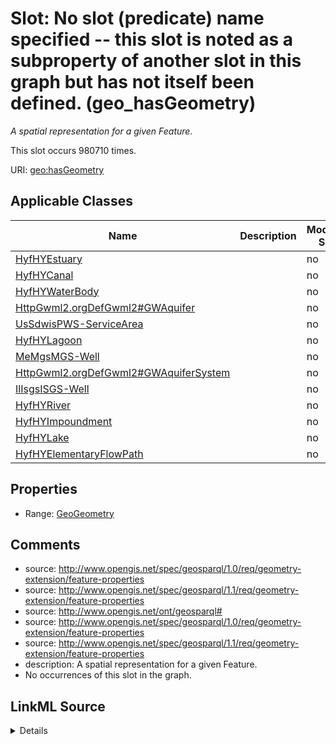 

# Slot: No slot (predicate) name specified -- this slot is noted as a subproperty of another slot in this graph but has not itself been defined. (geo_hasGeometry)


_A spatial representation for a given Feature._






This slot occurs 980710 times.


URI: [geo:hasGeometry](http://www.opengis.net/ont/geosparql#hasGeometry)



<!-- no inheritance hierarchy -->





## Applicable Classes

| Name | Description | Modifies Slot |
| --- | --- | --- |
| [HyfHYEstuary](../classes/HyfHYEstuary.md) |  |  no  |
| [HyfHYCanal](../classes/HyfHYCanal.md) |  |  no  |
| [HyfHYWaterBody](../classes/HyfHYWaterBody.md) |  |  no  |
| [HttpGwml2.orgDefGwml2#GWAquifer](../classes/HttpGwml2.orgDefGwml2#GWAquifer.md) |  |  no  |
| [UsSdwisPWS-ServiceArea](../classes/UsSdwisPWS-ServiceArea.md) |  |  no  |
| [HyfHYLagoon](../classes/HyfHYLagoon.md) |  |  no  |
| [MeMgsMGS-Well](../classes/MeMgsMGS-Well.md) |  |  no  |
| [HttpGwml2.orgDefGwml2#GWAquiferSystem](../classes/HttpGwml2.orgDefGwml2#GWAquiferSystem.md) |  |  no  |
| [IlIsgsISGS-Well](../classes/IlIsgsISGS-Well.md) |  |  no  |
| [HyfHYRiver](../classes/HyfHYRiver.md) |  |  no  |
| [HyfHYImpoundment](../classes/HyfHYImpoundment.md) |  |  no  |
| [HyfHYLake](../classes/HyfHYLake.md) |  |  no  |
| [HyfHYElementaryFlowPath](../classes/HyfHYElementaryFlowPath.md) |  |  no  |







## Properties

* Range: [GeoGeometry](../classes/GeoGeometry.md)





## Comments

* source: http://www.opengis.net/spec/geosparql/1.0/req/geometry-extension/feature-properties
* source: http://www.opengis.net/spec/geosparql/1.1/req/geometry-extension/feature-properties
* source: http://www.opengis.net/ont/geosparql#
* source: http://www.opengis.net/spec/geosparql/1.0/req/geometry-extension/feature-properties
* source: http://www.opengis.net/spec/geosparql/1.1/req/geometry-extension/feature-properties
* description: A spatial representation for a given Feature.
* No occurrences of this slot in the graph.



## LinkML Source

<details>

```yaml
name: geo_hasGeometry
description: A spatial representation for a given Feature.
title: No slot (predicate) name specified -- this slot is noted as a subproperty of
  another slot in this graph but has not itself been defined.
comments:
- 'source: http://www.opengis.net/spec/geosparql/1.0/req/geometry-extension/feature-properties'
- 'source: http://www.opengis.net/spec/geosparql/1.1/req/geometry-extension/feature-properties'
- 'source: http://www.opengis.net/ont/geosparql#'
- 'source: http://www.opengis.net/spec/geosparql/1.0/req/geometry-extension/feature-properties'
- 'source: http://www.opengis.net/spec/geosparql/1.1/req/geometry-extension/feature-properties'
- 'description: A spatial representation for a given Feature.'
- No occurrences of this slot in the graph.
from_schema: okns:geo
source: http://www.opengis.net/ont/geosparql#
domain: geo_Feature
slot_uri: geo:hasGeometry
domain_of:
- http___gwml2.org_def_gwml2#GW_Aquifer
- http___gwml2.org_def_gwml2#GW_AquiferSystem
- hyf__HY_ElementaryFlowPath
- hyf__HY_Lake
- hyf__HY_WaterBody
- il_isgs_ISGS-Well
- me_mgs_MGS-Well
- us_sdwis_PWS-ServiceArea
range: geo_Geometry

```
</details>